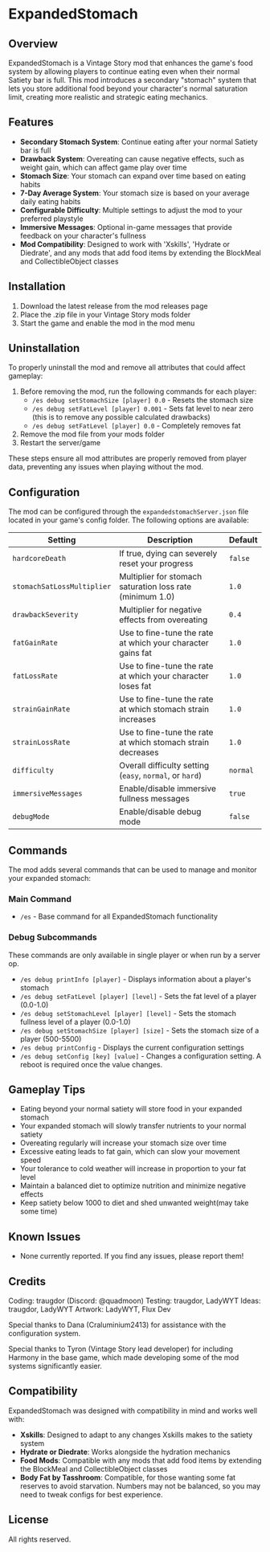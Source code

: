 # ExpandedStomach

## Overview

ExpandedStomach is a Vintage Story mod that enhances the game's food system by allowing players to continue eating even when their normal Satiety bar is full. This mod introduces a secondary "stomach" system that lets you store additional food beyond your character's normal saturation limit, creating more realistic and strategic eating mechanics.

## Features

- **Secondary Stomach System**: Continue eating after your normal Satiety bar is full
- **Drawback System**: Overeating can cause negative effects, such as weight gain, which can affect game play over time
- **Stomach Size**: Your stomach can expand over time based on eating habits
- **7-Day Average System**: Your stomach size is based on your average daily eating habits
- **Configurable Difficulty**: Multiple settings to adjust the mod to your preferred playstyle
- **Immersive Messages**: Optional in-game messages that provide feedback on your character's fullness
- **Mod Compatibility**: Designed to work with 'Xskills', 'Hydrate or Diedrate', and any mods that add food items by extending the BlockMeal and CollectibleObject classes

## Installation

1. Download the latest release from the mod releases page
2. Place the .zip file in your Vintage Story mods folder
3. Start the game and enable the mod in the mod menu

## Uninstallation

To properly uninstall the mod and remove all attributes that could affect gameplay:

1. Before removing the mod, run the following commands for each player:
   - `/es debug setStomachSize [player] 0.0` - Resets the stomach size
   - `/es debug setFatLevel [player] 0.001` - Sets fat level to near zero (this is to remove any possible calculated drawbacks)
   - `/es debug setFatLevel [player] 0.0` - Completely removes fat
2. Remove the mod file from your mods folder
3. Restart the server/game

These steps ensure all mod attributes are properly removed from player data, preventing any issues when playing without the mod.

## Configuration

The mod can be configured through the `expandedstomachServer.json` file located in your game's config folder. The following options are available:

| Setting | Description | Default |
|---------|-------------|--------|
| `hardcoreDeath` | If true, dying can severely reset your progress | `false` |
| `stomachSatLossMultiplier` | Multiplier for stomach saturation loss rate (minimum 1.0) | `1.0` |
| `drawbackSeverity` | Multiplier for negative effects from overeating | `0.4` |
| `fatGainRate` | Use to fine-tune the rate at which your character gains fat | `1.0` |
| `fatLossRate` | Use to fine-tune the rate at which your character loses fat | `1.0` |
| `strainGainRate` | Use to fine-tune the rate at which stomach strain increases | `1.0` |
| `strainLossRate` | Use to fine-tune the rate at which stomach strain decreases | `1.0` |
| `difficulty` | Overall difficulty setting (`easy`, `normal`, or `hard`) | `normal` |
| `immersiveMessages` | Enable/disable immersive fullness messages | `true` |
| `debugMode` | Enable/disable debug mode | `false` |

## Commands

The mod adds several commands that can be used to manage and monitor your expanded stomach:

### Main Command

- `/es` - Base command for all ExpandedStomach functionality

### Debug Subcommands
These commands are only available in single player or when run by a server op.

- `/es debug printInfo [player]` - Displays information about a player's stomach
- `/es debug setFatLevel [player] [level]` - Sets the fat level of a player (0.0-1.0)
- `/es debug setStomachLevel [player] [level]` - Sets the stomach fullness level of a player (0.0-1.0)
- `/es debug setStomachSize [player] [size]` - Sets the stomach size of a player (500-5500)
- `/es debug printConfig` - Displays the current configuration settings
- `/es debug setConfig [key] [value]` - Changes a configuration setting. A reboot is required once the value changes.

## Gameplay Tips

- Eating beyond your normal satiety will store food in your expanded stomach
- Your expanded stomach will slowly transfer nutrients to your normal satiety
- Overeating regularly will increase your stomach size over time
- Excessive eating leads to fat gain, which can slow your movement speed
- Your tolerance to cold weather will increase in proportion to your fat level
- Maintain a balanced diet to optimize nutrition and minimize negative effects
- Keep satiety below 1000 to diet and shed unwanted weight(may take some time)

## Known Issues

- None currently reported. If you find any issues, please report them!

## Credits

Coding: traugdor (Discord: @quadmoon)
Testing: traugdor, LadyWYT
Ideas: traugdor, LadyWYT
Artwork: LadyWYT, Flux Dev

Special thanks to Dana (Craluminium2413) for assistance with the configuration system.

Special thanks to Tyron (Vintage Story lead developer) for including Harmony in the base game, which made developing some of the mod systems significantly easier.

## Compatibility

ExpandedStomach was designed with compatibility in mind and works well with:

- **Xskills**: Designed to adapt to any changes Xskills makes to the satiety system
- **Hydrate or Diedrate**: Works alongside the hydration mechanics
- **Food Mods**: Compatible with any mods that add food items by extending the BlockMeal and CollectibleObject classes
- **Body Fat by Tasshroom**: Compatible, for those wanting some fat reserves to avoid starvation. Numbers may not be balanced, so you may need to tweak configs for best experience.

## License

All rights reserved.
